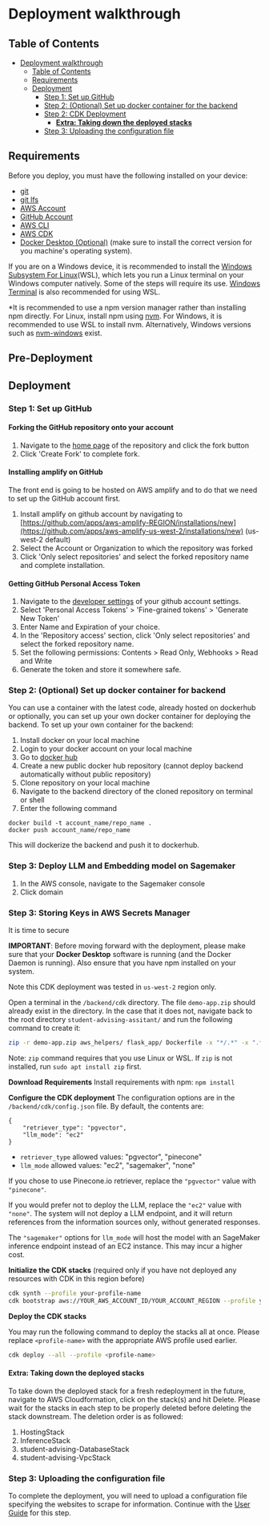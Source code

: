 # Deployment walkthrough

## Table of Contents

-   [Deployment walkthrough](#deployment-walkthrough)
    -   [Table of Contents](#table-of-contents)
    -   [Requirements](#requirements)
    -   [Deployment](#deployment)
        -   [Step 1: Set up GitHub](#step-1-set-up-github)
        -   [Step 2: (Optional) Set up docker container for the backend](#step-2-optional-set-up-docker-container-for-the-backend)
        -   [Step 2: CDK Deployment](#step-2-cdk-deployment)
            -   [**Extra: Taking down the deployed stacks**](#extra-taking-down-the-deployed-stacks)
        -   [Step 3: Uploading the configuration file](#step-3-uploading-the-configuration-file)

## Requirements

Before you deploy, you must have the following installed on your device:

-   [git](https://git-scm.com/downloads)
-   [git lfs](https://git-lfs.com/)
-   [AWS Account](https://aws.amazon.com/account/)
-   [GitHub Account](https://github.com/)
-   [AWS CLI](https://aws.amazon.com/cli/)
-   [AWS CDK](https://docs.aws.amazon.com/cdk/latest/guide/cli.html)
-   [Docker Desktop (Optional)](https://docs.docker.com/desktop/) (make sure to install the correct version for you machine's operating system).

If you are on a Windows device, it is recommended to install the [Windows Subsystem For Linux](https://docs.microsoft.com/en-us/windows/wsl/install)(WSL), which lets you run a Linux terminal on your Windows computer natively. Some of the steps will require its use. [Windows Terminal](https://apps.microsoft.com/store/detail/windows-terminal/9N0DX20HK701) is also recommended for using WSL.

\*It is recommended to use a npm version manager rather than installing npm directly. For Linux, install npm using [nvm](https://github.com/nvm-sh/nvm). For Windows, it is recommended to use WSL to install nvm. Alternatively, Windows versions such as [nvm-windows](https://github.com/coreybutler/nvm-windows) exist.

## Pre-Deployment

## Deployment

### Step 1: Set up GitHub

#### Forking the GitHub repository onto your account

1. Navigate to the [home page](https://github.com/UBC-CIC/LLM-Course-QA) of the repository and click the fork button
2. Click 'Create Fork' to complete fork.

#### Installing amplify on GitHub

The front end is going to be hosted on AWS amplify and to do that we need to set up the GitHub account first.

1. Install amplify on github account by navigating to [https://github.com/apps/aws-amplify-REGION/installations/new](https://github.com/apps/aws-amplify-us-west-2/installations/new) (us-west-2 default)
2. Select the Account or Organization to which the repository was forked
3. Click 'Only select repositories' and select the forked repository name and complete installation.

#### Getting GitHub Personal Access Token

1. Navigate to the [developer settings](https://github.com/settings/apps) of your github account settings.
2. Select 'Personal Access Tokens' > 'Fine-grained tokens' > 'Generate New Token'
3. Enter Name and Expiration of your choice.
4. In the 'Repository access' section, click 'Only select repositories' and select the forked repository name.
5. Set the following permissions: Contents > Read Only, Webhooks > Read and Write
6. Generate the token and store it somewhere safe.

### Step 2: (Optional) Set up docker container for backend

You can use a container with the latest code, already hosted on dockerhub or optionally, you can set up your own docker container for deploying the backend. To set up your own container for the backend:

1. Install docker on your local machine
2. Login to your docker account on your local machine
3. Go to [docker hub](hub.docker.com)
4. Create a new public docker hub repository (cannot deploy backend automatically without public repository)
5. Clone repository on your local machine
6. Navigate to the backend directory of the cloned repository on terminal or shell
7. Enter the following command

```
docker build -t account_name/repo_name .
docker push account_name/repo_name
```

This will dockerize the backend and push it to dockerhub.

### Step 3: Deploy LLM and Embedding model on Sagemaker

1. In the AWS console, navigate to the Sagemaker console
2. Click domain

### Step 3: Storing Keys in AWS Secrets Manager

It is time to secure

**IMPORTANT**: Before moving forward with the deployment, please make sure that your **Docker Desktop** software is running (and the Docker Daemon is running). Also ensure that you have npm installed on your system.

Note this CDK deployment was tested in `us-west-2` region only.

Open a terminal in the `/backend/cdk` directory.
The file `demo-app.zip` should already exist in the directory. In the case that it does not, navigate back to the root directory `student-advising-assitant/` and run the following command to create it:

```bash
zip -r demo-app.zip aws_helpers/ flask_app/ Dockerfile -x "*/.*" -x ".*" -x "*.env" -x "__pycache__*"
```

Note: `zip` command requires that you use Linux or WSL. If `zip` is not installed, run `sudo apt install zip` first.

**Download Requirements**
Install requirements with npm:
`npm install`

**Configure the CDK deployment**
The configuration options are in the `/backend/cdk/config.json` file. By default, the contents are:

```
{
    "retriever_type": "pgvector",
    "llm_mode": "ec2"
}
```

-   `retriever_type` allowed values: "pgvector", "pinecone"
-   `llm_mode` allowed values: "ec2", "sagemaker", "none"

If you chose to use Pinecone.io retriever, replace the `"pgvector"` value with `"pinecone"`.

If you would prefer not to deploy the LLM, replace the `"ec2"` value with `"none"`. The system will not deploy a LLM endpoint, and it will return references from the information sources only, without generated responses.

The `"sagemaker"` options for `llm_mode` will host the model with an SageMaker inference endpoint instead of an EC2 instance. This may incur a higher cost.

**Initialize the CDK stacks**
(required only if you have not deployed any resources with CDK in this region before)

```bash
cdk synth --profile your-profile-name
cdk bootstrap aws://YOUR_AWS_ACCOUNT_ID/YOUR_ACCOUNT_REGION --profile your-profile-name
```

**Deploy the CDK stacks**

You may run the following command to deploy the stacks all at once. Please replace `<profile-name>` with the appropriate AWS profile used earlier.

```bash
cdk deploy --all --profile <profile-name>
```

#### **Extra: Taking down the deployed stacks**

To take down the deployed stack for a fresh redeployment in the future, navigate to AWS Cloudformation, click on the stack(s) and hit Delete. Please wait for the stacks in each step to be properly deleted before deleting the stack downstream. The deletion order is as followed:

1. HostingStack
2. InferenceStack
3. student-advising-DatabaseStack
4. student-advising-VpcStack

### Step 3: Uploading the configuration file

To complete the deployment, you will need to upload a configuration file specifying the websites to scrape for information. Continue with the [User Guide](./UserGuide.md#updating-the-configuration-file) for this step.
